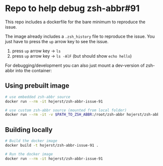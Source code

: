 # Repo to help debug zsh-abbr#91

This repo includes a dockerfile for the bare minimum to reproduce the issue.

The image already includes a `.zsh_history` file to reproduce the issue. You just have to press the `up` arrow key to see the issue.

1. press `up` arrow key -> `ls`
2. press `up` arrow key -> `ls -AlF` (but should show `echo hello`)

For debugging/development you can also just mount a dev-version of zsh-abbr into the container:

## Using prebuilt image

```bash
# use embedded zsh-abbr source
docker run --rm -it hojerst/zsh-abbr-issue-91

# use custom zsh-abbr source (mounted from local folder)
docker run --rm -it -v $PATH_TO_ZSH_ABBR:/root/zsh-abbr hojerst/zsh-abbr-issue-91
```

## Building locally

```bash
# Build the docker image
docker build -t hojerst/zsh-abbr-issue-91 .

# Run the docker image
docker run --rm -it hojerst/zsh-abbr-issue-91
```
